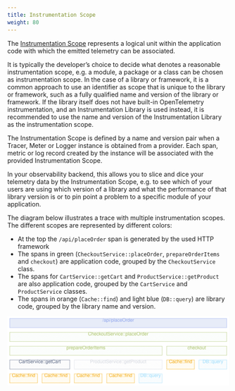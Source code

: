 ```yaml
---
title: Instrumentation Scope
weight: 80
---
```


The [Instrumentation Scope](/docs/specs/otel/glossary/#instrumentation-scope)
represents a logical unit within the application code with which the emitted
telemetry can be associated.

It is typically the developer’s choice to decide what denotes a reasonable
instrumentation scope, e.g. a module, a package or a class can be chosen as
instrumentation scope. In the case of a library or framework, it is a common
approach to use an identifier as scope that is unique to the library or
framework, such as a fully qualified name and version of the library or
framework. If the library itself does not have built-in OpenTelemetry instrumentation,
and an Instrumentation Library is used instead, it is recommended to use the
name and version of the Instrumentation Library as the instrumentation scope.

The Instrumentation Scope is defined by a name and version pair when a Tracer,
Meter or Logger instance is obtained from a provider. Each span, metric or log
record created by the instance will be associated with the provided
Instrumentation Scope.

In your observability backend, this allows you to slice and dice your telemetry
data by the Instrumentation Scope, e.g. to see which of your users are using
which version of a library and what the performance of that library version is
or to pin point a problem to a specific module of your application.

The diagram below illustrates a trace with multiple instrumentation scopes. The
different scopes are represented by different colors:

- At the top the `/api/placeOrder` span is generated by the used HTTP framework
- The spans in green (`CheckoutService::placeOrder`, `prepareOrderItems` and
  `checkout`) are application code, grouped by the `CheckoutService` class.
- The spans for `CartService::getCart` and `ProductService::getProduct` are also
  application code, grouped by the `CartService` and `ProductService` classes.
- The spans in orange (`Cache::find`) and light blue (`DB::query`) are library
  code, grouped by the library name and version.

![This image illustrates a trace with multiple instrumentation scopes](spans_with_instrumentation_scope.svg)
